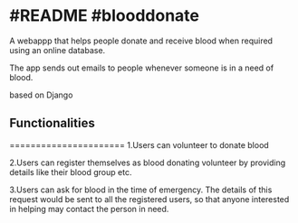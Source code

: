 #README
#blooddonate
===========
A webappp that helps people donate and receive blood when required using an online database.

The app sends out emails to people whenever someone is in a need of blood.

based on Django

## Functionalities
======================
1.Users can volunteer to donate blood

2.Users can register themselves as blood donating volunteer by providing details like their blood group etc.

3.Users can ask for blood in the time of emergency. The details of this request would be sent to all the registered users, so that anyone interested in helping may contact the person in need.


